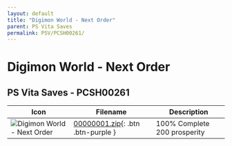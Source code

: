 ```yaml
---
layout: default
title: "Digimon World - Next Order"
parent: PS Vita Saves
permalink: PSV/PCSH00261/
---
```

# Digimon World - Next Order

## PS Vita Saves - PCSH00261

| Icon | Filename | Description |
|------|----------|-------------|
| ![Digimon World - Next Order](https://github.com/bucanero/apollo-vita/raw/main/sce_sys/icon0.png) | [00000001.zip](00000001.zip){: .btn .btn-purple } | 100% Complete 200 prosperity  |
